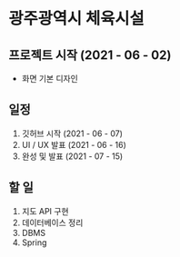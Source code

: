 # 광주광역시 체육시설

## 프로젝트 시작 (2021 - 06 - 02)
* 화면 기본 디자인

## 일정
1. 깃허브 시작 (2021 - 06 - 07)
2. UI / UX 발표 (2021 - 06 - 16)
3. 완성 및 발표 (2021 - 07 - 15)

## 할 일
1. 지도 API 구현
2. 데이터베이스 정리
3. DBMS
4. Spring
